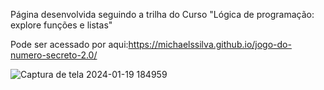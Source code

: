 Página desenvolvida seguindo a trilha do Curso "Lógica de programação: explore funções e listas"

Pode ser acessado por aqui:https://michaelssilva.github.io/jogo-do-numero-secreto-2.0/

![Captura de tela 2024-01-19 184959](https://github.com/michaelssilva/jogo-do-numero-secreto-2.0/assets/80490622/cabf8c1b-6e8a-4e76-ae14-e87192449e2d)
